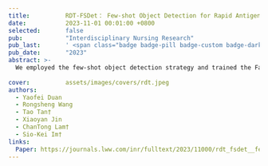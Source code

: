 ```yaml
---
title:          RDT-FSDet： Few-shot Object Detection for Rapid Antigen Test
date:           2023-11-01 00:01:00 +0800
selected:       false
pub:            "Interdisciplinary Nursing Research"
pub_last:       ' <span class="badge badge-pill badge-custom badge-dark">Journal</span>'
pub_date:       "2023"
abstract: >-
  We employed the few-shot object detection strategy and trained the Faster R-CNN detector with the mainland data set as the base class, followed by fine-tuning with the few-shot approach on the Macau RDT result data set. Moreover, we introduced 2 novel data augmentation methods, namely the “light simulation mask method” and “synthetic positive samples” for an unbalanced data set, to increase the sample size and balance the data set of the RDT detection task.
  
cover:          assets/images/covers/rdt.jpeg
authors:
  - Yaofei Duan
  - Rongsheng Wang
  - Tao Tan†
  - Xiaoyan Jin
  - ChanTong Lam†
  - Sio-Kei Im†
links:
  Paper: https://journals.lww.com/inr/fulltext/2023/11000/rdt_fsdet__few_shot_object_detection_for_rapid.4.aspx
---
```

